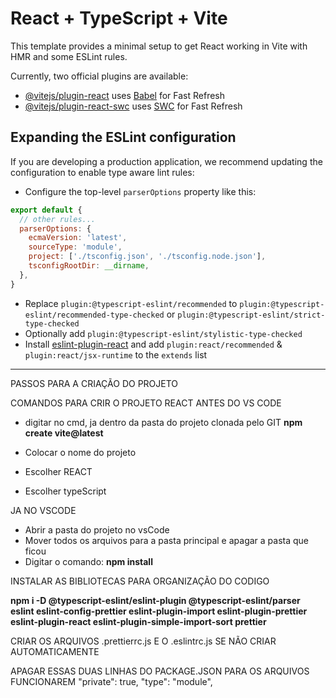 # React + TypeScript + Vite

This template provides a minimal setup to get React working in Vite with HMR and some ESLint rules.

Currently, two official plugins are available:

- [@vitejs/plugin-react](https://github.com/vitejs/vite-plugin-react/blob/main/packages/plugin-react/README.md) uses [Babel](https://babeljs.io/) for Fast Refresh
- [@vitejs/plugin-react-swc](https://github.com/vitejs/vite-plugin-react-swc) uses [SWC](https://swc.rs/) for Fast Refresh

## Expanding the ESLint configuration

If you are developing a production application, we recommend updating the configuration to enable type aware lint rules:

- Configure the top-level `parserOptions` property like this:

```js
export default {
  // other rules...
  parserOptions: {
    ecmaVersion: 'latest',
    sourceType: 'module',
    project: ['./tsconfig.json', './tsconfig.node.json'],
    tsconfigRootDir: __dirname,
  },
}
```

- Replace `plugin:@typescript-eslint/recommended` to `plugin:@typescript-eslint/recommended-type-checked` or `plugin:@typescript-eslint/strict-type-checked`
- Optionally add `plugin:@typescript-eslint/stylistic-type-checked`
- Install [eslint-plugin-react](https://github.com/jsx-eslint/eslint-plugin-react) and add `plugin:react/recommended` & `plugin:react/jsx-runtime` to the `extends` list



-----------------------------------------------------------------------------------------------------------------------------------------------------------------------------

PASSOS PARA A CRIAÇÃO DO PROJETO

COMANDOS PARA CRIR O PROJETO REACT ANTES DO VS CODE
 - digitar no cmd, ja dentro da pasta do projeto clonada pelo GIT
	**npm create vite@latest**


- Colocar o nome do projeto
- Escolher REACT
- Escolher typeScript

JA NO VSCODE
- Abrir a pasta do projeto no vsCode
- Mover todos os arquivos para a pasta principal e apagar a pasta que ficou
- Digitar o comando:
	**npm install**

INSTALAR AS BIBLIOTECAS PARA ORGANIZAÇÃO DO CODIGO

**npm i -D @typescript-eslint/eslint-plugin @typescript-eslint/parser eslint eslint-config-prettier eslint-plugin-import eslint-plugin-prettier eslint-plugin-react eslint-plugin-simple-import-sort prettier**

CRIAR OS ARQUIVOS
.prettierrc.js E O .eslintrc.js SE NÃO CRIAR AUTOMATICAMENTE

APAGAR ESSAS DUAS LINHAS DO PACKAGE.JSON PARA OS ARQUIVOS FUNCIONAREM
"private": true,
"type": "module",